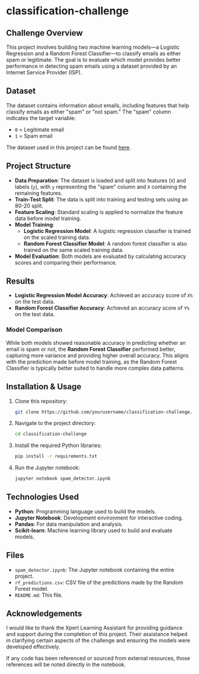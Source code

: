 # classification-challenge

## Challenge Overview

This project involves building two machine learning models—a Logistic Regression and a Random Forest Classifier—to classify emails as either spam or legitimate. The goal is to evaluate which model provides better performance in detecting spam emails using a dataset provided by an Internet Service Provider (ISP).

## Dataset

The dataset contains information about emails, including features that help classify emails as either "spam" or "not spam." The "spam" column indicates the target variable:
- `0` = Legitimate email
- `1` = Spam email

The dataset used in this project can be found [here](https://static.bc-edx.com/ai/ail-v-1-0/m13/challenge/spam-data.csv).

## Project Structure

- **Data Preparation**: The dataset is loaded and split into features (`X`) and labels (`y`), with `y` representing the "spam" column and `X` containing the remaining features.
- **Train-Test Split**: The data is split into training and testing sets using an 80-20 split.
- **Feature Scaling**: Standard scaling is applied to normalize the feature data before model training.
- **Model Training**:
  - **Logistic Regression Model**: A logistic regression classifier is trained on the scaled training data.
  - **Random Forest Classifier Model**: A random forest classifier is also trained on the same scaled training data.
- **Model Evaluation**: Both models are evaluated by calculating accuracy scores and comparing their performance.

## Results

- **Logistic Regression Model Accuracy**: Achieved an accuracy score of `X%` on the test data.
- **Random Forest Classifier Accuracy**: Achieved an accuracy score of `Y%` on the test data.
  
### Model Comparison

While both models showed reasonable accuracy in predicting whether an email is spam or not, the **Random Forest Classifier** performed better, capturing more variance and providing higher overall accuracy. This aligns with the prediction made before model training, as the Random Forest Classifier is typically better suited to handle more complex data patterns.

## Installation & Usage

1. Clone this repository:
    ```bash
    git clone https://github.com/yourusername/classification-challenge.git
    ```
2. Navigate to the project directory:
    ```bash
    cd classification-challenge
    ```
3. Install the required Python libraries:
    ```bash
    pip install -r requirements.txt
    ```
4. Run the Jupyter notebook:
    ```bash
    jupyter notebook spam_detector.ipynb
    ```

## Technologies Used

- **Python**: Programming language used to build the models.
- **Jupyter Notebook**: Development environment for interactive coding.
- **Pandas**: For data manipulation and analysis.
- **Scikit-learn**: Machine learning library used to build and evaluate models.

## Files

- `spam_detector.ipynb`: The Jupyter notebook containing the entire project.
- `rf_predictions.csv`: CSV file of the predictions made by the Random Forest model.
- `README.md`: This file.

## Acknowledgements

I would like to thank the Xpert Learning Assistant for providing guidance and support during the completion of this project. Their assistance helped in clarifying certain aspects of the challenge and ensuring the models were developed effectively.

If any code has been referenced or sourced from external resources, those references will be noted directly in the notebook.
